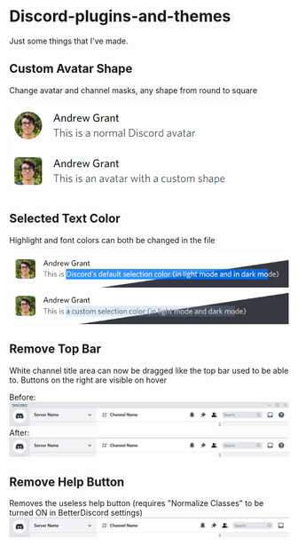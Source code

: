# Discord-plugins-and-themes

Just some things that I've made.

## Custom Avatar Shape
Change avatar and channel masks, any shape from round to square

![Custom avatar comparison](images/Custom_Avatar_Shape.png)



## Selected Text Color
Highlight and font colors can both be changed in the file

![Default selection color](images/Default_Selection.png)
![Custom selection color](images/Custom_Selection.png)


## Remove Top Bar
White channel title area can now be dragged like the top bar used to be able to. Buttons on the right are visible on hover


Before:
![Topbar before](images/Top_Bar_Before.png)
After:
![Topbar after](images/Top_Bar_After.png)


## Remove Help Button
Removes the useless help button (requires "Normalize Classes" to be turned ON in BetterDiscord settings)
![No Help Button](images/No_Help_Button.png)
